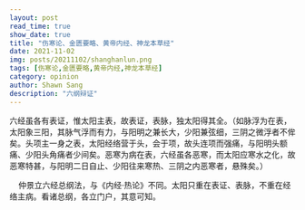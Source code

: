 ```yaml
---
layout: post
read_time: true
show_date: true
title: "伤寒论、金匮要略、黄帝内经、神龙本草经"
date: 2021-11-02
img: posts/20211102/shanghanlun.png
tags: [伤寒论,金匮要略,黄帝内经,神龙本草经]
category: opinion
author: Shawn Sang
description: "六纲辩证"
---
```

六经虽各有表证，惟太阳主表，故表证，表脉，独太阳得其全。（如脉浮为在表，太阳象三阳，其脉气浮而有力，与阳明之兼长大，少阳兼弦细，三阴之微浮者不侔矣。头项主一身之表，太阳经络营于头，会于项，故头连项而强痛，与阳明头额痛、少阳头角痛者少间矣。恶寒为病在表，六经虽各恶寒，而太阳应寒水之化，故恶寒特甚，与阳明二日自止、少阳往来寒热、三阴之内恶寒者，悬殊矣。）

    仲景立六经总纲法，与《内经·热论》不同。太阳只重在表证、表脉，不重在经络主病。看诸总纲，各立门户，其意可知。 

